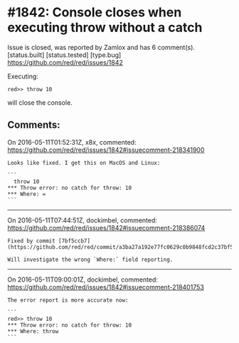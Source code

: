 
#1842: Console closes when executing throw without a catch
================================================================================
Issue is closed, was reported by Zamlox and has 6 comment(s).
[status.built] [status.tested] [type.bug]
<https://github.com/red/red/issues/1842>

Executing:

```
red>> throw 10
```

will close the console.



Comments:
--------------------------------------------------------------------------------

On 2016-05-11T01:52:31Z, x8x, commented:
<https://github.com/red/red/issues/1842#issuecomment-218341900>

    Looks like fixed. I get this on MacOS and Linux:
    
    ```
      throw 10
    *** Throw error: no catch for throw: 10
    *** Where: =
    ```

--------------------------------------------------------------------------------

On 2016-05-11T07:44:51Z, dockimbel, commented:
<https://github.com/red/red/issues/1842#issuecomment-218386074>

    Fixed by commit [7bf5ccb7](https://github.com/red/red/commit/a3ba27a192e77fc0629c0b9848fcd2c37bf5ccb7).
    
    Will investigate the wrong `Where:` field reporting.

--------------------------------------------------------------------------------

On 2016-05-11T09:00:01Z, dockimbel, commented:
<https://github.com/red/red/issues/1842#issuecomment-218401753>

    The error report is more accurate now:
    
    ```
    red>> throw 10
    *** Throw error: no catch for throw: 10
    *** Where: throw
    ```

